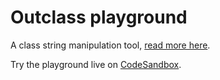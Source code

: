 # Outclass playground

A class string manipulation tool, [read more here](https://github.com/b1n01/outclass).

Try the playground live on [CodeSandbox](https://codesandbox.io/p/sandbox/github/b1n01/outclass/playground?file=app%2Fpage.tsx).